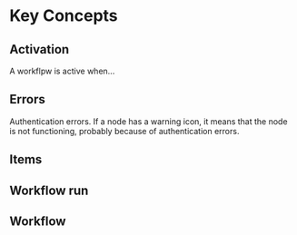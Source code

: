# Key Concepts

## Activation

A workflpw is active when...

## Errors

Authentication errors. If a node has a warning icon, it means that the node is not functioning, probably because of authentication errors.

## Items

## Workflow run

## Workflow

